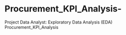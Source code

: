 # Procurement_KPI_Analysis-
Project Data Analyst: Exploratory Data Analysis (EDA) Procurement_KPI_Analysis 
